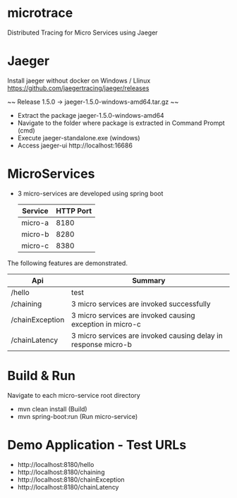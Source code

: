 # microtrace
Distributed Tracing for Micro Services using Jaeger

# Jaeger
Install jaeger without docker on Windows / Llinux
https://github.com/jaegertracing/jaeger/releases

~~
Release 1.5.0 -> jaeger-1.5.0-windows-amd64.tar.gz
~~

- Extract the package jaeger-1.5.0-windows-amd64
- Navigate to the folder where package is extracted in Command Prompt (cmd)
- Execute jaeger-standalone.exe (windows) 
- Access jaeger-ui  http://localhost:16686

# MicroServices

- 3 micro-services are developed using spring boot 
 
  Service | HTTP Port
  ----|---
  micro-a | 8180 
  micro-b | 8280
  micro-c | 8380


The following features are demonstrated.

Api | Summary
--- |---
/hello |  test
/chaining| 3 micro services are invoked successfully
/chainException|  3 micro services are invoked causing exception in micro-c
/chainLatency| 3 micro services are invoked causing delay in response micro-b


# Build & Run 

Navigate to each micro-service root directory
- mvn clean install (Build)
- mvn spring-boot:run (Run micro-service)

# Demo Application - Test URLs

- http://localhost:8180/hello
- http://localhost:8180/chaining
- http://localhost:8180/chainException
- http://localhost:8180/chainLatency
  